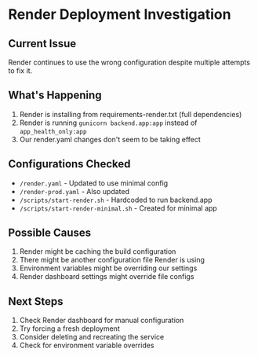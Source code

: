 # Render Deployment Investigation

## Current Issue

Render continues to use the wrong configuration despite multiple attempts to fix it.

## What's Happening

1. Render is installing from requirements-render.txt (full dependencies)
2. Render is running `gunicorn backend.app:app` instead of `app_health_only:app`
3. Our render.yaml changes don't seem to be taking effect

## Configurations Checked

- `/render.yaml` - Updated to use minimal config
- `/render-prod.yaml` - Also updated
- `/scripts/start-render.sh` - Hardcoded to run backend.app
- `/scripts/start-render-minimal.sh` - Created for minimal app

## Possible Causes

1. Render might be caching the build configuration
2. There might be another configuration file Render is using
3. Environment variables might be overriding our settings
4. Render dashboard settings might override file configs

## Next Steps

1. Check Render dashboard for manual configuration
2. Try forcing a fresh deployment
3. Consider deleting and recreating the service
4. Check for environment variable overrides
